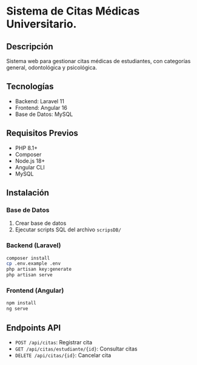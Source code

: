 
# Sistema de Citas Médicas Universitario.

## Descripción
Sistema web para gestionar citas médicas de estudiantes, con categorías general, odontológica y psicológica.

## Tecnologías
- Backend: Laravel 11
- Frontend: Angular 16
- Base de Datos: MySQL

## Requisitos Previos
- PHP 8.1+
- Composer
- Node.js 18+
- Angular CLI
- MySQL

## Instalación

### Base de Datos
1. Crear base de datos
2. Ejecutar scripts SQL del archivo `scripsDB/`

### Backend (Laravel)
```bash
composer install
cp .env.example .env
php artisan key:generate
php artisan serve
```

### Frontend (Angular)
```bash
npm install
ng serve
```

## Endpoints API
- `POST /api/citas`: Registrar cita
- `GET /api/citas/estudiante/{id}`: Consultar citas
- `DELETE /api/citas/{id}`: Cancelar cita

